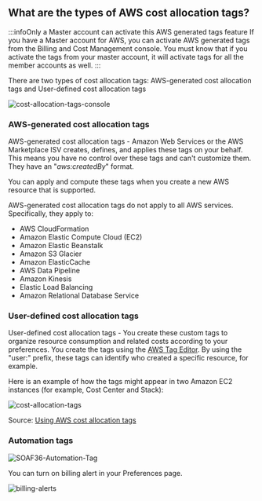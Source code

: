 ## What are the types of AWS cost allocation tags?

:::infoOnly a Master account can activate this AWS generated tags feature
If you have a Master account for AWS, you can activate AWS generated tags from the Billing and Cost Management console. You must know that if you activate the tags from your master account, it will activate tags for all the member accounts as well.
:::

There are two types of cost allocation tags: AWS-generated cost allocation tags and User-defined cost allocation tags 

![cost-allocation-tags-console](/img/aws/other/cost-allocation-tags-console.png)

### AWS-generated cost allocation tags

AWS-generated cost allocation tags - Amazon Web Services or the AWS Marketplace ISV creates, defines, and applies these tags on your behalf. This means you have no control over these tags and can't customize them. They have an "*aws:createdBy*" format.

You can apply and compute these tags when you create a new AWS resource that is supported.

AWS-generated cost allocation tags do not apply to all AWS services. Specifically, they apply to:

- AWS CloudFormation
- Amazon Elastic Compute Cloud (EC2)
- Amazon Elastic Beanstalk
- Amazon S3 Glacier
- Amazon ElasticCache
- AWS Data Pipeline
- Amazon Kinesis
- Elastic Load Balancing
- Amazon Relational Database Service

### User-defined cost allocation tags

User-defined cost allocation tags - You create these custom tags to organize resource consumption and related costs according to your preferences. You create the tags using the [AWS Tag Editor](https://docs.aws.amazon.com/awsconsolehelpdocs/latest/gsg/tag-editor.html). By using the "user:" prefix, these tags can identify who created a specific resource, for example.

Here is an example of how the tags might appear in two Amazon EC2 instances (for example, Cost Center and Stack):

![cost-allocation-tags](/img/aws/other/cost-allocation-tags.png)

Source: [Using AWS cost allocation tags](https://docs.aws.amazon.com/awsaccountbilling/latest/aboutv2/cost-alloc-tags.html)

### Automation tags

![SOAF36-Automation-Tag](/img/aws/other/SOAF36-Automation-Tags.png)




You can turn on billing alert in your Preferences page.

![billing-alerts](/img/aws/cost/billing-alerts.png)